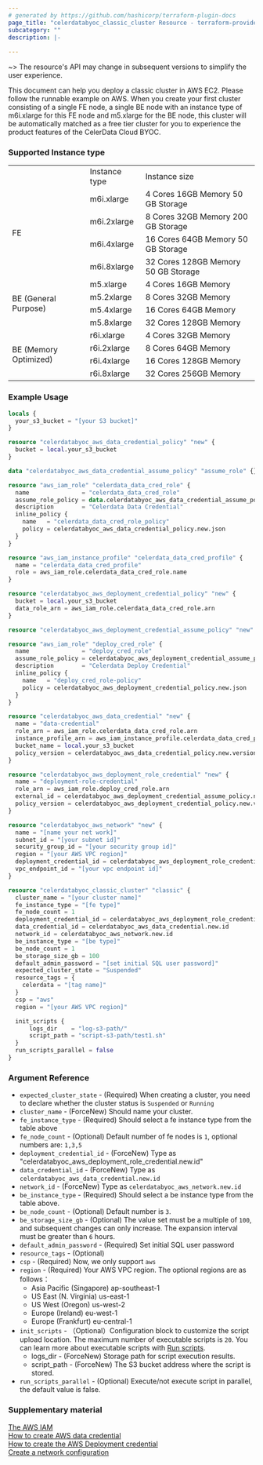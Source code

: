 ```yaml
---
# generated by https://github.com/hashicorp/terraform-plugin-docs
page_title: "celerdatabyoc_classic_cluster Resource - terraform-provider-celerdatabyoc"
subcategory: ""
description: |-
  
---
```


~> The resource's API may change in subsequent versions to simplify the user experience.

This document can help you deploy a classic cluster in AWS EC2. Please follow the runnable example on AWS.
When you create your first cluster consisting of a single FE node, a single BE node with an instance type of m6i.xlarge for this FE node and m5.xlarge for the BE node, this cluster will be automatically matched as a free tier cluster for you to experience the product features of the CelerData Cloud BYOC.

### Supported Instance type

<html>
 <head></head>
 <body>
  <table>
   <tbody>
    <tr>
     <td rowspan="2"></td>
     <td rowspan="2">Instance type</td>
     <td rowspan="2">Instance size</td>
    </tr>
    <tr>
    </tr>
    <tr>
     <td rowspan="7">FE</td>
    </tr>
    <tr>
    </tr>
    <tr>
     <td>m6i.xlarge</td>
     <td>4 Cores 16GB Memory 50 GB Storage</td>
    </tr>
    <tr>
     <td>m6i.2xlarge</td>
     <td>8 Cores 32GB Memory 200 GB Storage</td>
    </tr>
    <tr>
     <td>m6i.4xlarge</td>
     <td>16 Cores 64GB Memory 50 GB Storage</td>
    </tr>
    <tr>
     <td>m6i.8xlarge</td>
     <td>32 Cores 128GB Memory 50 GB Storage</td>
    </tr>
    <tr>
    </tr>
    <tr>
     <td rowspan="6">BE (General Purpose)</td>
    </tr>
    <tr>
     <td>m5.xlarge</td>
     <td>4 Cores 16GB Memory</td>
    </tr>
    <tr>
     <td>m5.2xlarge</td>
     <td>8 Cores 32GB Memory</td>
    </tr>
    <tr>
     <td>m5.4xlarge</td>
     <td>16 Cores 64GB Memory</td>
    </tr>
    <tr>
     <td>m5.8xlarge</td>
     <td>32 Cores 128GB Memory</td>
    </tr>
    <tr>
    </tr>
    <tr>
     <td rowspan="7">BE (Memory Optimized)</td>
    <tr>
     <td>r6i.xlarge</td>
     <td>4 Cores 32GB Memory</td>
    </tr>
    <tr>
     <td>r6i.2xlarge</td>
     <td>8 Cores 64GB Memory</td>
    </tr>
    <tr>
     <td>r6i.4xlarge</td>
     <td>16 Cores 128GB Memory</td>
    </tr>
    <tr>
     <td>r6i.8xlarge</td>
     <td>32 Cores 256GB Memory</td>
    </tr>
   </tbody>
  </table>
 </body>
</html>

### Example Usage

```terraform
locals {
  your_s3_bucket = "[your S3 bucket]" 
}

resource "celerdatabyoc_aws_data_credential_policy" "new" {
  bucket = local.your_s3_bucket
}

data "celerdatabyoc_aws_data_credential_assume_policy" "assume_role" {}

resource "aws_iam_role" "celerdata_data_cred_role" {
  name               = "celerdata_data_cred_role"
  assume_role_policy = data.celerdatabyoc_aws_data_credential_assume_policy.assume_role.json
  description        = "Celerdata Data Credential"
  inline_policy {
    name   = "celerdata_data_cred_role_policy"
    policy = celerdatabyoc_aws_data_credential_policy.new.json
  }
}

resource "aws_iam_instance_profile" "celerdata_data_cred_profile" {
  name = "celerdata_data_cred_profile"
  role = aws_iam_role.celerdata_data_cred_role.name
}

resource "celerdatabyoc_aws_deployment_credential_policy" "new" {
  bucket = local.your_s3_bucket
  data_role_arn = aws_iam_role.celerdata_data_cred_role.arn
}

resource "celerdatabyoc_aws_deployment_credential_assume_policy" "new" {}

resource "aws_iam_role" "deploy_cred_role" {
  name               = "deploy_cred_role"
  assume_role_policy = celerdatabyoc_aws_deployment_credential_assume_policy.new.json
  description        = "Celerdata Deploy Credential"
  inline_policy {
    name   = "deploy_cred_role-policy"
    policy = celerdatabyoc_aws_deployment_credential_policy.new.json
  }
}

resource "celerdatabyoc_aws_data_credential" "new" {
  name = "data-credential"
  role_arn = aws_iam_role.celerdata_data_cred_role.arn
  instance_profile_arn = aws_iam_instance_profile.celerdata_data_cred_profile.arn
  bucket_name = local.your_s3_bucket
  policy_version = celerdatabyoc_aws_data_credential_policy.new.version
}

resource "celerdatabyoc_aws_deployment_role_credential" "new" {
  name = "deployment-role-credential"
  role_arn = aws_iam_role.deploy_cred_role.arn
  external_id = celerdatabyoc_aws_deployment_credential_assume_policy.new.external_id
  policy_version = celerdatabyoc_aws_deployment_credential_policy.new.version
}

resource "celerdatabyoc_aws_network" "new" {
  name = "[name your net work]"
  subnet_id = "[your subnet id]"
  security_group_id = "[your security group id]"
  region = "[your AWS VPC region]"
  deployment_credential_id = celerdatabyoc_aws_deployment_role_credential.new.id
  vpc_endpoint_id = "[your vpc endpoint id]"
}

resource "celerdatabyoc_classic_cluster" "classic" {
  cluster_name = "[your cluster name]"
  fe_instance_type = "[fe type]"
  fe_node_count = 1
  deployment_credential_id = celerdatabyoc_aws_deployment_role_credential.new.id
  data_credential_id = celerdatabyoc_aws_data_credential.new.id
  network_id = celerdatabyoc_aws_network.new.id
  be_instance_type = "[be type]"
  be_node_count = 1
  be_storage_size_gb = 100
  default_admin_password = "[set initial SQL user password]"
  expected_cluster_state = "Suspended"
  resource_tags = {
    celerdata = "[tag name]"
  }
  csp = "aws"
  region = "[your AWS VPC region]"

  init_scripts {
      logs_dir    = "log-s3-path/"
      script_path = "script-s3-path/test1.sh" 
  }
  run_scripts_parallel = false
}

```

### Argument Reference

* `expected_cluster_state` - (Required) When creating a cluster, you need to declare whether the cluster status is `Suspended` or `Running`
* `cluster_name` - (ForceNew) Should name your cluster.
* `fe_instance_type` - (Required) Should select a fe instance type from the table above
* `fe_node_count` - (Optional) Default number of fe nodes is `1`, optional numbers are: `1,3,5`
* `deployment_credential_id` - (ForceNew) Type as "celerdatabyoc_aws_deployment_role_credential.new.id"
* `data_credential_id` - (ForceNew) Type as `celerdatabyoc_aws_data_credential.new.id`
* `network_id` - (ForceNew) Type as `celerdatabyoc_aws_network.new.id`
* `be_instance_type` - (Required) Should select a be instance type from the table above.
* `be_node_count` - (Optional)  Default number is `3`.
* `be_storage_size_gb` - (Optional) The value set must be a multiple of `100`, and subsequent changes can only increase. The expansion interval must be greater than `6` hours.
* `default_admin_password` - (Required) Set initial SQL user password
* `resource_tags` - (Optional)
* `csp` - (Required) Now, we only support `aws`
* `region` - (Required) Your AWS VPC region. The optional regions are as follows：
    - Asia Pacific (Singapore) ap-southeast-1
    - US East (N. Virginia) us-east-1
    - US West (Oregon) us-west-2
    - Europe (Ireland) eu-west-1
    - Europe (Frankfurt) eu-central-1
* `init_scripts` - （Optional）Configuration block to customize the script upload location. The maximum number of executable scripts is `20`. You can learn more about executable scripts with [Run scripts](https://docs-sandbox.celerdata.com/en-us/main/run_scripts).
  - logs_dir - (ForceNew) Storage path for script execution results.
  - script_path - (ForceNew) The S3 bucket address where the script is stored.
* `run_scripts_parallel` - (Optional) Execute/not execute script in parallel, the default value is false.

### Supplementary material

[The AWS IAM](https://us-east-1.console.aws.amazon.com/iamv2/home?region=us-east-1#/policies)<br />
[How to create AWS data credential](https://docs-sandbox.celerdata.com/en-us/main/cloud_settings/manage_storage_configurations)<br />
[How to create the AWS Deployment credential](https://docs-sandbox.celerdata.com/en-us/main/cloud_settings/manage_credentials)<br />
[Create a network configuration](https://docs-sandbox.celerdata.com/en-us/main/cloud_settings/manage_network_configurations)
